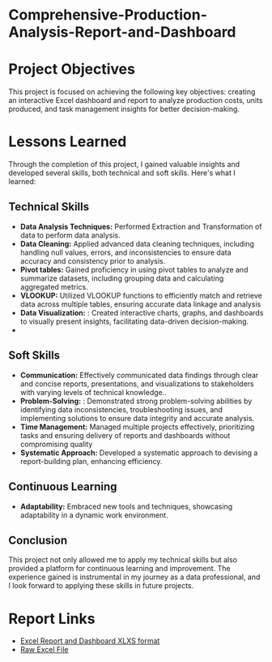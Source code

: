 # Comprehensive-Production-Analysis-Report-and-Dashboard


# Project Objectives

This project is focused on achieving the following key objectives: creating an interactive Excel dashboard and report to analyze production costs, units produced, and task management insights for better decision-making.

# Lessons Learned

Through the completion of this project, I gained valuable insights and developed several skills, both technical and soft skills. Here's what I learned:

## Technical Skills

- **Data Analysis Techniques:** Performed Extraction and Transformation of data to perform data analysis.
- **Data Cleaning:** Applied advanced data cleaning techniques, including handling null values, errors, and inconsistencies to ensure data accuracy and consistency prior to analysis.
- **Pivot tables:** Gained proficiency in using pivot tables to analyze and summarize datasets, including grouping data and calculating aggregated metrics.
- **VLOOKUP:** Utilized VLOOKUP functions to efficiently match and retrieve data across multiple tables, ensuring accurate data linkage and analysis
- **Data Visualization:** : Created interactive charts, graphs, and dashboards to visually present insights, facilitating data-driven decision-making.
- 

## Soft Skills

- **Communication:** Effectively communicated data findings through clear and concise reports, presentations, and visualizations to stakeholders with varying levels of technical knowledge..
- **Problem-Solving:** : Demonstrated strong problem-solving abilities by identifying data inconsistencies, troubleshooting issues, and implementing solutions to ensure data integrity and accurate analysis.
- **Time Management:** Managed multiple projects effectively, prioritizing tasks and ensuring delivery of reports and dashboards without compromising quality
- **Systematic Approach:** Developed a systematic approach to devising a report-building plan, enhancing efficiency.

## Continuous Learning

- **Adaptability:** Embraced new tools and techniques, showcasing adaptability in a dynamic work environment.

## Conclusion

This project not only allowed me to apply my technical skills but also provided a platform for continuous learning and improvement. The experience gained is instrumental in my journey as a data professional, and I look forward to applying these skills in future projects.

# Report Links

- [Excel Report and Dashboard XLXS format](https://github.com/ArbazKhan132000/Comprehensive-Production-Analysis-Report-and-Dashboard/blob/main/Excel%20Report%20and%20Dashboard/Excel%20report%20and%20dashboard.xlsx)
- [Raw Excel File](https://github.com/ArbazKhan132000/Comprehensive-Production-Analysis-Report-and-Dashboard/blob/main/Raw%20Excel%20File/Raw%20excel%20file.xlsx)

